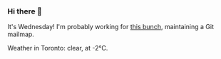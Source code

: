 ### Hi there :wave:

It's Wednesday! I'm probably working for [this bunch](https://github.com/kohofinancial), maintaining a Git mailmap.

Weather in Toronto: clear, at -2°C.
